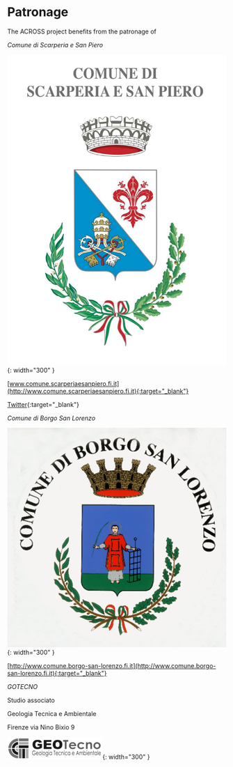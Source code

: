 # Patronage

The ACROSS project benefits from the patronage of


*Comune di Scarperia e San Piero*

![scarperia](images/scarperia.jpg){: width="300" }


[www.comune.scarperiaesanpiero.fi.it](http://www.comune.scarperiaesanpiero.fi.it){:target="_blank"}

[Twitter](https://twitter.com/ScarpSanPie){:target="_blank"}


*Comune di Borgo San Lorenzo*

![borgo](images/borgo.jpg){: width="300" }

[http://www.comune.borgo-san-lorenzo.fi.it](http://www.comune.borgo-san-lorenzo.fi.it){:target="_blank"}

*GOTECNO*

Studio associato

Geologia Tecnica e Ambientale

Firenze via Nino Bixio 9


![geotecno](images/GEOTECNO.jpg){: width="300" }



